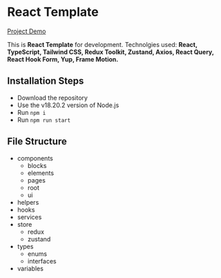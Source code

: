 # React Template

[Project Demo](https://react-template-mocha.vercel.app/)

This is **React Template** for development. Technolgies used: **React, TypeScript, Tailwind CSS, Redux Toolkit, Zustand, Axios, React Query, React Hook Form, Yup, Frame Motion.**

## Installation Steps

-   Download the repository
-   Use the v18.20.2 version of Node.js
-   Run `npm i`
-   Run `npm run start`

## File Structure

-   components
    -   blocks
    -   elements
    -   pages
    -   root
    -   ui
-   helpers
-   hooks
-   services
-   store
    -   redux
    -   zustand
-   types
    -   enums
    -   interfaces
-   variables
